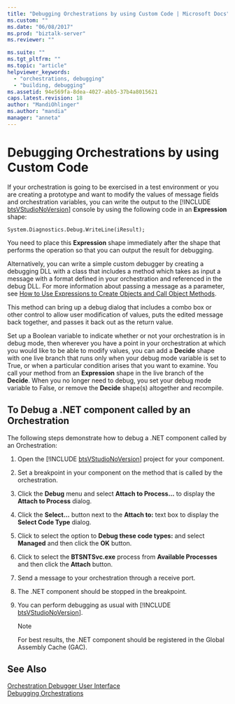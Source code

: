 ```yaml
---
title: "Debugging Orchestrations by using Custom Code | Microsoft Docs"
ms.custom: ""
ms.date: "06/08/2017"
ms.prod: "biztalk-server"
ms.reviewer: ""

ms.suite: ""
ms.tgt_pltfrm: ""
ms.topic: "article"
helpviewer_keywords: 
  - "orchestrations, debugging"
  - "building, debugging"
ms.assetid: 94e569fa-8dea-4027-abb5-37b4a8015621
caps.latest.revision: 18
author: "MandiOhlinger"
ms.author: "mandia"
manager: "anneta"
---
```

# Debugging Orchestrations by using Custom Code
If your orchestration is going to be exercised in a test environment or you are creating a prototype and want to modify the values of message fields and orchestration variables, you can write the output to the [!INCLUDE [btsVStudioNoVersion](../includes/btsvstudionoversion-md.md)] console by using the following code in an <strong>Expression</strong> shape:  
  
```  
System.Diagnostics.Debug.WriteLine(iResult);  
```  
  
 You need to place this **Expression** shape immediately after the shape that performs the operation so that you can output the result for debugging.  
  
 Alternatively, you can write a simple custom debugger by creating a debugging DLL with a class that includes a method which takes as input a message with a format defined in your orchestration and referenced in the debug DLL. For more information about passing a message as a parameter, see [How to Use Expressions to Create Objects and Call Object Methods](../core/how-to-use-expressions-to-create-objects-and-call-object-methods.md).  
  
 This method can bring up a debug dialog that includes a combo box or other control to allow user modification of values, puts the edited message back together, and passes it back out as the return value.  
  
 Set up a Boolean variable to indicate whether or not your orchestration is in debug mode, then wherever you have a point in your orchestration at which you would like to be able to modify values, you can add a **Decide** shape with one live branch that runs only when your debug mode variable is set to True, or when a particular condition arises that you want to examine. You call your method from an **Expression** shape in the live branch of the **Decide**. When you no longer need to debug, you set your debug mode variable to False, or remove the **Decide** shape(s) altogether and recompile.  
  
## To Debug a .NET component called by an Orchestration  
 The following steps demonstrate how to debug a .NET component called by an Orchestration:  
  
1. Open the [!INCLUDE [btsVStudioNoVersion](../includes/btsvstudionoversion-md.md)] project for your component.  
  
2. Set a breakpoint in your component on the method that is called by the orchestration.  
  
3. Click the **Debug** menu and select **Attach to Process…** to display the **Attach to Process** dialog.  
  
4. Click the **Select…** button next to the **Attach to:** text box to display the **Select Code Type** dialog.  
  
5. Click to select the option to **Debug these code types:** and select **Managed** and then click the **OK** button.  
  
6. Click to select the **BTSNTSvc.exe** process from **Available Processes** and then click the **Attach** button.  
  
7. Send a message to your orchestration through a receive port.  
  
8. The .NET component should be stopped in the breakpoint.  
  
9. You can perform debugging as usual with [!INCLUDE [btsVStudioNoVersion](../includes/btsvstudionoversion-md.md)].  
  
    > [!NOTE]
    >  For best results, the .NET component should be registered in the Global Assembly Cache (GAC).  
  
## See Also  
 [Orchestration Debugger User Interface](../core/orchestration-debugger-user-interface.md)   
 [Debugging Orchestrations](../core/debugging-orchestrations.md)